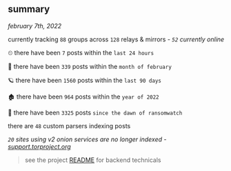 
## summary
_february 7th, 2022_

currently tracking `88` groups across `128` relays & mirrors - _`52` currently online_

⏲ there have been `7` posts within the `last 24 hours`

🦈 there have been `339` posts within the `month of february`

🪐 there have been `1560` posts within the `last 90 days`

🏚 there have been `964` posts within the `year of 2022`

🦕 there have been `3325` posts `since the dawn of ransomwatch`

there are `48` custom parsers indexing posts

_`20` sites using v2 onion services are no longer indexed - [support.torproject.org](https://support.torproject.org/onionservices/v2-deprecation/)_

> see the project [README](https://github.com/thetanz/ransomwatch#ransomwatch--) for backend technicals
